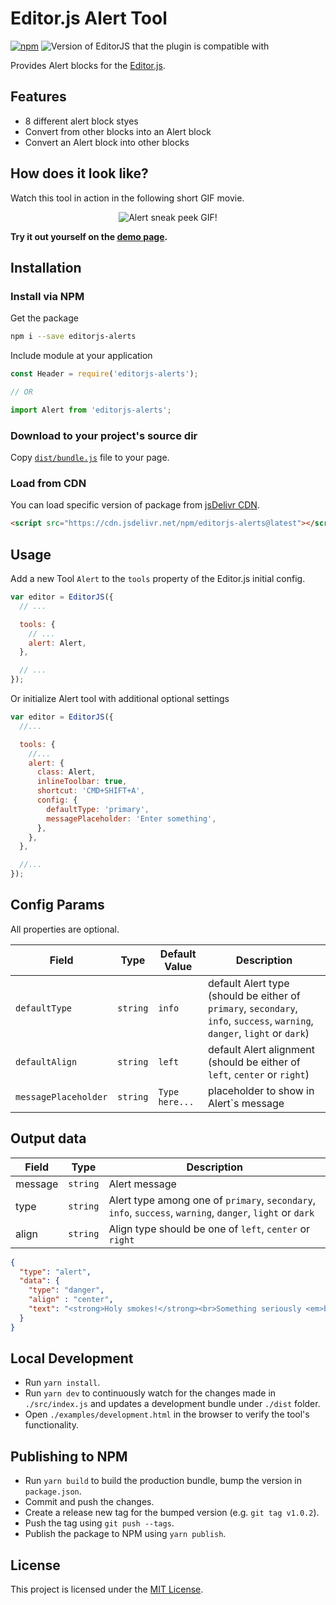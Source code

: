 # Editor.js Alert Tool

[![npm](https://img.shields.io/npm/v/editorjs-alerts.svg?style=?style=flat&logo=appveyor)](https://www.npmjs.com/package/editorjs-alerts) ![Version of EditorJS that the plugin is compatible with](https://badgen.net/badge/Editor.js/v2.0/blue)

Provides Alert blocks for the [Editor.js](https://editorjs.io/).

## Features

- 8 different alert block styes
- Convert from other blocks into an Alert block
- Convert an Alert block into other blocks

## How does it look like?

Watch this tool in action in the following short GIF movie.

<p align="center">
  <img src="https://user-images.githubusercontent.com/876195/87923460-294ee780-ca9b-11ea-8a73-009453d77478.gif" alt="Alert sneak peek GIF!">

**Try it out yourself on the [demo page](https://vishaltelangre.github.io/editorjs-alert/examples/demo.html).**

## Installation

### Install via NPM

Get the package

```sh
npm i --save editorjs-alerts
```

Include module at your application

```js
const Header = require('editorjs-alerts');

// OR

import Alert from 'editorjs-alerts';
```

### Download to your project's source dir

Copy [`dist/bundle.js`](./dist/bundle.js) file to your page.

### Load from CDN

You can load specific version of package from [jsDelivr CDN](https://www.jsdelivr.com/package/npm/editorjs-alerts).

```html
<script src="https://cdn.jsdelivr.net/npm/editorjs-alerts@latest"></script>
```

## Usage

Add a new Tool `Alert` to the `tools` property of the Editor.js initial config.

```js
var editor = EditorJS({
  // ...

  tools: {
    // ...
    alert: Alert,
  },

  // ...
});
```

Or initialize Alert tool with additional optional settings

```js
var editor = EditorJS({
  //...

  tools: {
    //...
    alert: {
      class: Alert,
      inlineToolbar: true,
      shortcut: 'CMD+SHIFT+A',
      config: {
        defaultType: 'primary',
        messagePlaceholder: 'Enter something',
      },
    },
  },

  //...
});
```

## Config Params

All properties are optional.

| Field                | Type     | Default Value  | Description                                                                                                                |
| -------------------- | -------- | -------------- | -------------------------------------------------------------------------------------------------------------------------- |
| `defaultType`        | `string` | `info`         | default Alert type (should be either of `primary`, `secondary`, `info`, `success`, `warning`, `danger`, `light` or `dark`) |
| `defaultAlign`     | `string` | `left`         | default Alert alignment (should be either of `left`, `center` or `right`)                                              |
| `messagePlaceholder` | `string` | `Type here...` | placeholder to show in Alert`s message

## Output data

| Field   | Type     | Description                                                                                               |
| ------- | -------- | --------------------------------------------------------------------------------------------------------- |
| message | `string` | Alert message                                                                                             |
| type    | `string` | Alert type among one of `primary`, `secondary`, `info`, `success`, `warning`, `danger`, `light` or `dark` |
| align   | `string` | Align type should be one of `left`, `center` or `right`                                                   |

```json
{
  "type": "alert",
  "data": {
    "type": "danger",
    "align" : "center",
    "text": "<strong>Holy smokes!</strong><br>Something seriously <em>bad</em> happened."
  }
}
```

## Local Development

- Run `yarn install`.
- Run `yarn dev` to continuously watch for the changes made in `./src/index.js` and updates a development bundle under `./dist` folder.
- Open `./examples/development.html` in the browser to verify the tool's functionality.

## Publishing to NPM

- Run `yarn build` to build the production bundle, bump the version in `package.json`.
- Commit and push the changes.
- Create a release new tag for the bumped version (e.g. `git tag v1.0.2`).
- Push the tag using `git push --tags`.
- Publish the package to NPM using `yarn publish`.

## License

This project is licensed under the [MIT License](LICENSE).
